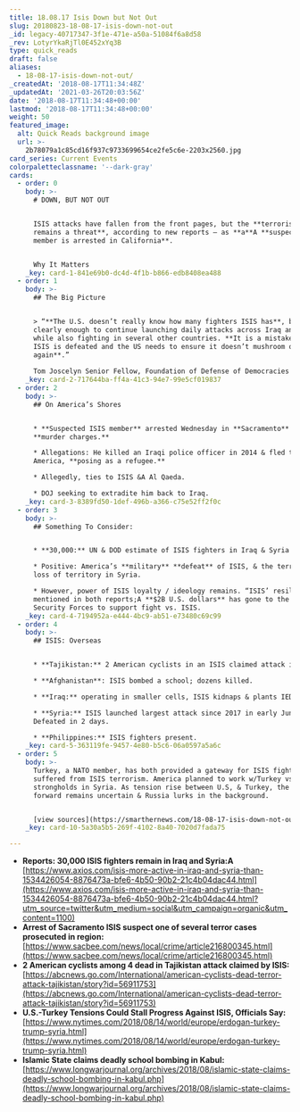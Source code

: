 ```yaml
---
title: 18.08.17 Isis Down but Not Out
slug: 20180823-18-08-17-isis-down-not-out
_id: legacy-40717347-3f1e-471e-a50a-51084f6a8d58
_rev: LotyrYkaRjTl0E452xYq3B
type: quick_reads
draft: false
aliases:
  - 18-08-17-isis-down-not-out/
_createdAt: '2018-08-17T11:34:48Z'
_updatedAt: '2021-03-26T20:03:56Z'
date: '2018-08-17T11:34:48+00:00'
lastmod: '2018-08-17T11:34:48+00:00'
weight: 50
featured_image:
  alt: Quick Reads background image
  url: >-
    2b78079a1c85cd16f937c9733699654ce2fe5c6e-2203x2560.jpg
card_series: Current Events
colorpaletteclassname: '--dark-gray'
cards:
  - order: 0
    body: >-
      # DOWN, BUT NOT OUT


      ISIS attacks have fallen from the front pages, but the **terrorist group
      remains a threat**, according to new reports — as **a**A **suspected ISIS
      member is arrested in California**.


      Why It Matters
    _key: card-1-841e69b0-dc4d-4f1b-b866-edb8408ea488
  - order: 1
    body: >-
      ## The Big Picture


      > “**The U.S. doesn’t really know how many fighters ISIS has**, but it is
      clearly enough to continue launching daily attacks across Iraq and Syria,
      while also fighting in several other countries. **It is a mistake to think
      ISIS is defeated and the US needs to ensure it doesn’t mushroom once
      again**.”  
        
      Tom Joscelyn Senior Fellow, Foundation of Defense of Democracies to SHN
    _key: card-2-717644ba-ff4a-41c3-94e7-99e5cf019837
  - order: 2
    body: >-
      ## On America’s Shores


      * **Suspected ISIS member** arrested Wednesday in **Sacramento** on
      **murder charges.**

      * Allegations: He killed an Iraqi police officer in 2014 & fled to
      America, **posing as a refugee.**

      * Allegedly, ties to ISIS &A Al Qaeda.

      * DOJ seeking to extradite him back to Iraq.
    _key: card-3-8389fd50-1def-496b-a366-c75e52ff2f0c
  - order: 3
    body: >-
      ## Something To Consider:


      * **30,000:** UN & DOD estimate of ISIS fighters in Iraq & Syria alone

      * Positive: America’s **military** **defeat** of ISIS, & the terrorist’s
      loss of territory in Syria.

      * However, power of ISIS loyalty / ideology remains. “ISIS’ resilience”
      mentioned in both reports;A **$2B U.S. dollars** has gone to the Iraqi
      Security Forces to support fight vs. ISIS.
    _key: card-4-7194952a-e444-4bc9-ab51-e73480c69c99
  - order: 4
    body: >-
      ## ISIS: Overseas


      * **Tajikistan:** 2 American cyclists in an ISIS claimed attack in July.

      * **Afghanistan**: ISIS bombed a school; dozens killed.

      * **Iraq:** operating in smaller cells, ISIS kidnaps & plants IEDs.

      * **Syria:** ISIS launched largest attack since 2017 in early June.
      Defeated in 2 days.

      * **Philippines:** ISIS fighters present.
    _key: card-5-363119fe-9457-4e80-b5c6-06a0597a5a6c
  - order: 5
    body: >-
      Turkey, a NATO member, has both provided a gateway for ISIS fighters &
      suffered from ISIS terrorism. America planned to work w/Turkey vs. ISIS
      strongholds in Syria. As tension rise between U.S, & Turkey, the way
      forward remains uncertain & Russia lurks in the background.


      [view sources](https://smarthernews.com/18-08-17-isis-down-not-out/)
    _key: card-10-5a30a5b5-269f-4102-8a40-7020d7fada75

---
```

* **Reports: 30,000 ISIS fighters remain in Iraq and Syria:A**  
[https://www.axios.com/isis-more-active-in-iraq-and-syria-than-1534426054-8876473a-bfe6-4b50-90b2-21c4b04dac44.html](https://www.axios.com/isis-more-active-in-iraq-and-syria-than-1534426054-8876473a-bfe6-4b50-90b2-21c4b04dac44.html?utm_source=twitter&utm_medium=social&utm_campaign=organic&utm_content=1100)
* **Arrest of Sacramento ISIS suspect one of several terror cases prosecuted in region:**  
[https://www.sacbee.com/news/local/crime/article216800345.html](https://www.sacbee.com/news/local/crime/article216800345.html)
* **2 American cyclists among 4 dead in Tajikistan attack claimed by ISIS:**  
[https://abcnews.go.com/International/american-cyclists-dead-terror-attack-tajikistan/story?id=56911753](https://abcnews.go.com/International/american-cyclists-dead-terror-attack-tajikistan/story?id=56911753)
* **U.S.-Turkey Tensions Could Stall Progress Against ISIS, Officials Say:**  
[https://www.nytimes.com/2018/08/14/world/europe/erdogan-turkey-trump-syria.html](https://www.nytimes.com/2018/08/14/world/europe/erdogan-turkey-trump-syria.html)
* **Islamic State claims deadly school bombing in Kabul:**  
[https://www.longwarjournal.org/archives/2018/08/islamic-state-claims-deadly-school-bombing-in-kabul.php](https://www.longwarjournal.org/archives/2018/08/islamic-state-claims-deadly-school-bombing-in-kabul.php)